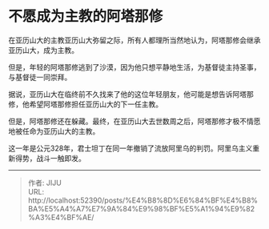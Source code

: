 # 不愿成为主教的阿塔那修


在亚历山大的主教亚历山大弥留之际，所有人都理所当然地认为，阿塔那修会继承亚历山大，成为主教。

但是，年轻的阿塔那修逃到了沙漠，因为他只想平静地生活，为基督徒主持圣事，与基督徒一同崇拜。

据说，亚历山大在临终前不久找来了他的这位年轻朋友，他可能是想告诉阿塔那修，他希望阿塔那修担任亚历山大的下一任主教。

但是，阿塔那修还在躲藏。最终，在亚历山大去世数周之后，阿塔那修才极不情愿地被任命为亚历山大的主教。

这一年是公元328年，君士坦丁在同一年撤销了流放阿里乌的判罚。阿里乌主义重新得势，战斗一触即发。

---

> 作者: JIJU  
> URL: http://localhost:52390/posts/%E4%B8%8D%E6%84%BF%E4%B8%BA%E5%A4%A7%E7%9A%84%E9%98%BF%E5%A1%94%E9%82%A3%E4%BF%AE/  

